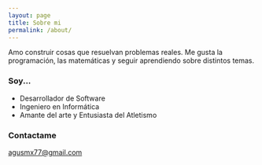 ```yaml
---
layout: page
title: Sobre mi
permalink: /about/
---
```


Amo construir cosas que resuelvan problemas reales. Me gusta la programación, las matemáticas y seguir aprendiendo sobre distintos temas. 

### Soy...


- Desarrollador de Software
- Ingeniero en Informática
- Amante del arte y Entusiasta del Atletismo

### Contactame

[agusmx77@gmail.com](mailto:email@domain.com)
